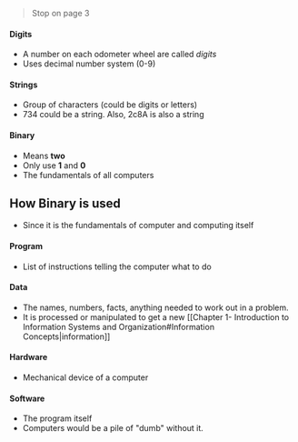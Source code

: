 > Stop on page 3

#### Digits
- A number on each odometer wheel are called *digits*
- Uses decimal number system (0-9)

#### Strings
- Group of characters (could be digits or letters)
- 734 could be a string. Also, 2c8A is also a string

#### Binary
- Means **two**
- Only use **1** and **0**
- The fundamentals of all computers

## How Binary is used
- Since it is the fundamentals of computer and computing itself

#### Program
- List of instructions telling the computer what to do

#### Data
- The names, numbers, facts, anything needed to work out in a problem.
- It is processed or manipulated to get a new [[Chapter 1- Introduction to Information Systems and Organization#Information Concepts|information]]

#### Hardware
- Mechanical device of a computer

#### Software
- The program itself
- Computers would be a pile of "dumb" without it.